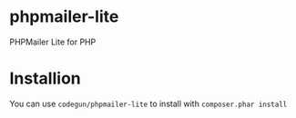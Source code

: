 phpmailer-lite
==============

PHPMailer Lite for PHP

Installion
==============

You can use `codegun/phpmailer-lite` to install with `composer.phar install`